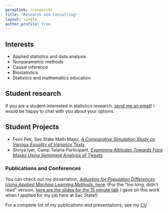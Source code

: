 ```yaml
---
permalink: /research/
title: "Research and Consulting"
layout: single
author_profile: true
---
```


## Interests

- Applied statistics and data analysis
- Nonparametric methods 
- Causal inference
- Biostatistics
- Statistics and mathematics education

## Student research

If you are a student interested in statistics research, [send me an email](mailto:cappiello@csus.edu)! I would be happy to chat with you about your options.

## Student Projects

- Feini Pek, Sac State Math Major, [*A Comparative Simulation Study on Various Equality of Variance Tests*](https://lgpcappiello.github.io/research/Spring_symp23.pdf)
- Shriya Iyer, Camp Talaria Participant, [*Examining Attitudes Towards Face Masks Using Sentiment Analysis of Tweets*](https://lgpcappiello.github.io/research/ATHENA_Research_Paper.pdf)

### Publications and Conferences

You can check out my dissertation, [*Adjusting for Population Differences Using Applied Machine Learning Methods*, here](https://escholarship.org/uc/item/5ng9c2bn#main). (For the "too long, didn't read" version, [here are the slides for the 15 minute talk](https://lgpcappiello.github.io/research/ResearchTalk_CSUS.pdf) I gave on this work when I applied for my job here at Sac State!)

For a complete list of my publications and presentations, see my [CV](https://lgpcappiello.github.io/CappielloCV.pdf). 
